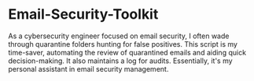 # Email-Security-Toolkit
As a cybersecurity engineer focused on email security, I often wade through quarantine folders hunting for false positives. This script is my time-saver, automating the review of quarantined emails and aiding quick decision-making. It also maintains a log for audits. Essentially, it's my personal assistant in email security management.
